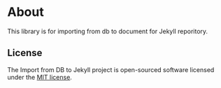 # About

This library is for importing from db to document for Jekyll reporitory.

## License

The Import from DB to Jekyll project is open-sourced software licensed under the [MIT license](https://opensource.org/licenses/MIT).
